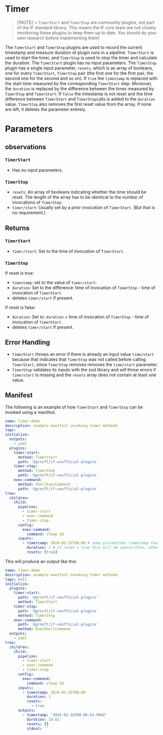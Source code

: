 # Timer

> [!NOTE] > `TimerStart` and `TimerStop` are community plugins, not part of the IF standard library. This means the IF core team are not closely monitoring these plugins to keep them up to date. You should do your own research before implementing them!

The `TimerStart` and `TimerStop` plugins are used to record the current timestamp and measure duration of plugin runs in a pipeline. `TimerStart` is used to start the timer, and `TimerStop` is used to stop the timer and calculate the duration. The `TimerStart` plugin has no input parameters. The `TimerStop` plugin has a single input parameter, `resets`, which is an array of booleans, one for every `TimerStart`, `TimerStop` pair (the first one for the first pair, the second one for the second and so on). If `true` the `timestamp` is replaced with the start time measured by the corresponding `TimerStart` step. Moreover, the `duration` is replaced by the difference between the times measured by `TimerStop` and `TimerStart`. If `false` the timestamp is not reset and the time difference between `TimerStart` and `TimerStop`calls is added to the `duration` value. `TimerStop` also removes the first reset value from the array. If none are left, it deletes the parameter entirely.

# Parameters

## observations

### `TimerStart`

- Has no input parameters.

### `TimerStop`

- `resets`: An array of booleans indicating whether the time should be reset. The length of the array has to be identical to the number of invocations of `TimerStop`.
- `timer/start`: Usually set by a prior invocation of `TimerStart`. (But that is no requirement.)

## Returns

### `TimerStart`

- `timer/start`: Set to the time of invocation of `TimerStart`.

### `TimerStop`

If reset is true:

- `timestamp`: set to the value of `timer/start`.
- `duration`: Set to the difference: time of invocation of `TimerStop` - time of invocation of `TimerStart`.
- deletes `timer/start` if present.

If reset is false:

- `duration`: Set to: `duration` + time of invocation of `TimerStop` - time of invocation of `TimerStart`.
- deletes `timer/start` if present.

## Error Handling

- `TimerStart` throws an error if there is already an input value `time/start` because that indicates that `TimerStop` was not called before calling `TimerStart`, since `TimerStop` removes removes the `time/start` parameter.
- `TimerStop` validates its inputs with the zod library and will throw errors if `time/start` is missing and the `resets` array does not contain at least one value.

## Manifest

The following is an example of how `TimerStart` and `TimerStop` can be invoked using a manifest.

```yaml
name: timer-demo
description: example manifest invoking timer methods
tags:
initialize:
  outputs:
    - yaml
  plugins:
    timer-start:
      method: TimerStart
      path: '@grnsft/if-unofficial-plugins'
    timer-stop:
      method: TimerStop
      path: '@grnsft/if-unofficial-plugins'
    exec-command:
      method: ShellExecCommand
      path: '@grnsft/if-unofficial-plugins'
tree:
  children:
    child:
      pipeline:
        - timer-start
        - exec-command
        - timer-stop
      config:
        exec-command:
          command: sleep 10
      inputs:
        - timestamp: 2024-02-25T00:00 # some placeholder timestamp that will be substituted by timer-start
          duration: 1 # if reset = true this will be overwritten, otherwise it will be added to
          resets: [true]
```

This will produce an output like this:

```yaml
name: timer-demo
description: example manifest invoking timer methods
tags: null
initialize:
  plugins:
    timer-start:
      path: '@grnsft/if-unofficial-plugins'
      method: TimerStart
    timer-stop:
      path: '@grnsft/if-unofficial-plugins'
      method: TimerStop
    exec-command:
      path: '@grnsft/if-unofficial-plugins'
      method: ExecShellCommand
  outputs:
    - yaml
tree:
  children:
    child:
      pipeline:
        - timer-start
        - exec-command
        - timer-stop
      config:
        exec-command:
          command: sleep 10
      inputs:
        - timestamp: 2024-02-25T00:00
          duration: 1
          resets:
            - true
      outputs:
        - timestamp: '2024-03-16T00:06:54.994Z'
          duration: 10.02
          resets: []
          stdout: ''
```

